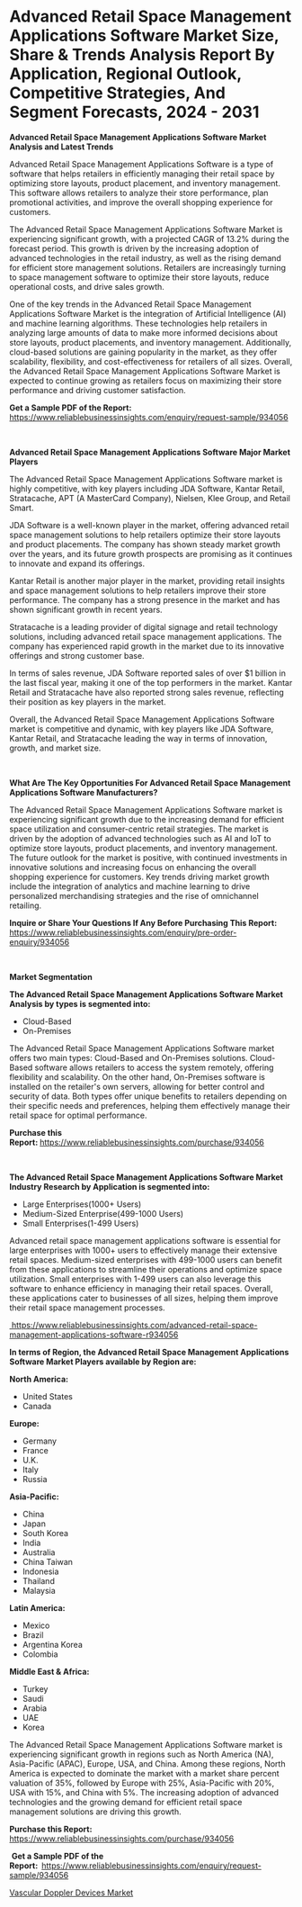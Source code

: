 <p><h1>Advanced Retail Space Management Applications Software Market Size, Share & Trends Analysis Report By Application, Regional Outlook, Competitive Strategies, And Segment Forecasts, 2024 - 2031</h1></p><p><strong>Advanced Retail Space Management Applications Software Market Analysis and Latest Trends</strong></p>
<p><p>Advanced Retail Space Management Applications Software is a type of software that helps retailers in efficiently managing their retail space by optimizing store layouts, product placement, and inventory management. This software allows retailers to analyze their store performance, plan promotional activities, and improve the overall shopping experience for customers.</p><p>The Advanced Retail Space Management Applications Software Market is experiencing significant growth, with a projected CAGR of 13.2% during the forecast period. This growth is driven by the increasing adoption of advanced technologies in the retail industry, as well as the rising demand for efficient store management solutions. Retailers are increasingly turning to space management software to optimize their store layouts, reduce operational costs, and drive sales growth.</p><p>One of the key trends in the Advanced Retail Space Management Applications Software Market is the integration of Artificial Intelligence (AI) and machine learning algorithms. These technologies help retailers in analyzing large amounts of data to make more informed decisions about store layouts, product placements, and inventory management. Additionally, cloud-based solutions are gaining popularity in the market, as they offer scalability, flexibility, and cost-effectiveness for retailers of all sizes. Overall, the Advanced Retail Space Management Applications Software Market is expected to continue growing as retailers focus on maximizing their store performance and driving customer satisfaction.</p></p>
<p><strong>Get a Sample PDF of the Report:&nbsp;</strong> <a href="https://www.reliablebusinessinsights.com/enquiry/request-sample/934056">https://www.reliablebusinessinsights.com/enquiry/request-sample/934056</a></p>
<p>&nbsp;</p>
<p><strong>Advanced Retail Space Management Applications Software Major Market Players</strong></p>
<p><p>The Advanced Retail Space Management Applications Software market is highly competitive, with key players including JDA Software, Kantar Retail, Stratacache, APT (A MasterCard Company), Nielsen, Klee Group, and Retail Smart. </p><p>JDA Software is a well-known player in the market, offering advanced retail space management solutions to help retailers optimize their store layouts and product placements. The company has shown steady market growth over the years, and its future growth prospects are promising as it continues to innovate and expand its offerings. </p><p>Kantar Retail is another major player in the market, providing retail insights and space management solutions to help retailers improve their store performance. The company has a strong presence in the market and has shown significant growth in recent years. </p><p>Stratacache is a leading provider of digital signage and retail technology solutions, including advanced retail space management applications. The company has experienced rapid growth in the market due to its innovative offerings and strong customer base. </p><p>In terms of sales revenue, JDA Software reported sales of over $1 billion in the last fiscal year, making it one of the top performers in the market. Kantar Retail and Stratacache have also reported strong sales revenue, reflecting their position as key players in the market.</p><p>Overall, the Advanced Retail Space Management Applications Software market is competitive and dynamic, with key players like JDA Software, Kantar Retail, and Stratacache leading the way in terms of innovation, growth, and market size.</p></p>
<p>&nbsp;</p>
<p><strong>What Are The Key Opportunities For Advanced Retail Space Management Applications Software Manufacturers?</strong></p>
<p><p>The Advanced Retail Space Management Applications Software market is experiencing significant growth due to the increasing demand for efficient space utilization and consumer-centric retail strategies. The market is driven by the adoption of advanced technologies such as AI and IoT to optimize store layouts, product placements, and inventory management. The future outlook for the market is positive, with continued investments in innovative solutions and increasing focus on enhancing the overall shopping experience for customers. Key trends driving market growth include the integration of analytics and machine learning to drive personalized merchandising strategies and the rise of omnichannel retailing.</p></p>
<p><strong>Inquire or Share Your Questions If Any Before Purchasing This Report:</strong> <a href="https://www.reliablebusinessinsights.com/enquiry/pre-order-enquiry/934056">https://www.reliablebusinessinsights.com/enquiry/pre-order-enquiry/934056</a></p>
<p>&nbsp;</p>
<p><strong>Market Segmentation</strong></p>
<p><strong>The Advanced Retail Space Management Applications Software Market Analysis by types is segmented into:</strong></p>
<p><ul><li>Cloud-Based</li><li>On-Premises</li></ul></p>
<p><p>The Advanced Retail Space Management Applications Software market offers two main types: Cloud-Based and On-Premises solutions. Cloud-Based software allows retailers to access the system remotely, offering flexibility and scalability. On the other hand, On-Premises software is installed on the retailer's own servers, allowing for better control and security of data. Both types offer unique benefits to retailers depending on their specific needs and preferences, helping them effectively manage their retail space for optimal performance.</p></p>
<p><strong>Purchase this Report:&nbsp;</strong><a href="https://www.reliablebusinessinsights.com/purchase/934056">https://www.reliablebusinessinsights.com/purchase/934056</a></p>
<p>&nbsp;</p>
<p><strong>The Advanced Retail Space Management Applications Software Market Industry Research by Application is segmented into:</strong></p>
<p><ul><li>Large Enterprises(1000+ Users)</li><li>Medium-Sized Enterprise(499-1000 Users)</li><li>Small Enterprises(1-499 Users)</li></ul></p>
<p><p>Advanced retail space management applications software is essential for large enterprises with 1000+ users to effectively manage their extensive retail spaces. Medium-sized enterprises with 499-1000 users can benefit from these applications to streamline their operations and optimize space utilization. Small enterprises with 1-499 users can also leverage this software to enhance efficiency in managing their retail spaces. Overall, these applications cater to businesses of all sizes, helping them improve their retail space management processes.</p></p>
<p><a href="https://www.reliablebusinessinsights.com/advanced-retail-space-management-applications-software-r934056">&nbsp;https://www.reliablebusinessinsights.com/advanced-retail-space-management-applications-software-r934056</a></p>
<p><strong>In terms of Region, the Advanced Retail Space Management Applications Software Market Players available by Region are:</strong></p>
<p>
    <p> <strong> North America: </strong>
        <ul>
            <li>United States</li>
            <li>Canada</li>
        </ul>
        </p> 
    <p> <strong> Europe: </strong>
        <ul>
            <li>Germany</li>
            <li>France</li>
            <li>U.K.</li>
            <li>Italy</li>
            <li>Russia</li>
        </ul>
        </p> 
    <p> <strong> Asia-Pacific: </strong>
        <ul>
            <li>China</li>
            <li>Japan</li>
            <li>South Korea</li>
            <li>India</li>
            <li>Australia</li>
            <li>China Taiwan</li>
            <li>Indonesia</li>
            <li>Thailand</li>
            <li>Malaysia</li>
        </ul>
        </p> 
    <p> <strong> Latin America: </strong>
        <ul>
            <li>Mexico</li>
            <li>Brazil</li>
            <li>Argentina Korea</li>
            <li>Colombia</li>
        </ul>
        </p> 
    <p> <strong> Middle East & Africa: </strong>
        <ul>
            <li>Turkey</li>
            <li>Saudi</li>
            <li>Arabia</li>
            <li>UAE</li>
            <li>Korea</li>
        </ul>
    </p>
    </p>
<p><p>The Advanced Retail Space Management Applications Software market is experiencing significant growth in regions such as North America (NA), Asia-Pacific (APAC), Europe, USA, and China. Among these regions, North America is expected to dominate the market with a market share percent valuation of 35%, followed by Europe with 25%, Asia-Pacific with 20%, USA with 15%, and China with 5%. The increasing adoption of advanced technologies and the growing demand for efficient retail space management solutions are driving this growth.</p></p>
<p><strong>Purchase this Report: </strong><a href="https://www.reliablebusinessinsights.com/purchase/934056">https://www.reliablebusinessinsights.com/purchase/934056</a></p>
<p>&nbsp;<strong>Get a Sample PDF of the Report:&nbsp;&nbsp;</strong><a href="https://www.reliablebusinessinsights.com/enquiry/request-sample/934056">https://www.reliablebusinessinsights.com/enquiry/request-sample/934056</a></p>
<p><strong></strong></p>
<p><p><a href="https://github.com/msbsaifansami/Market-Research-Report-List-1/blob/main/vascular-doppler-devices-market.md">Vascular Doppler Devices Market</a></p></p>
